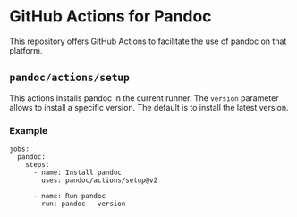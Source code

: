 GitHub Actions for Pandoc
=========================

This repository offers GitHub Actions to facilitate the use of
pandoc on that platform.

## `pandoc/actions/setup`

This actions installs pandoc in the current runner. The `version` parameter
allows to install a specific version. The default is to install the latest
version.

### Example

```
jobs:
  pandoc:
    steps:
      - name: Install pandoc
        uses: pandoc/actions/setup@v2

      - name: Run pandoc
        run: pandoc --version
```
